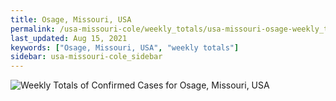 ```yaml
---
title: Osage, Missouri, USA
permalink: /usa-missouri-cole/weekly_totals/usa-missouri-osage-weekly_totals.html
last_updated: Aug 15, 2021
keywords: ["Osage, Missouri, USA", "weekly totals"]
sidebar: usa-missouri-cole_sidebar
---
```


![Weekly Totals of Confirmed Cases for Osage, Missouri, USA](/covid_tracker/images/graphs/usa-missouri-osage-weekly_totals_graph.png)

